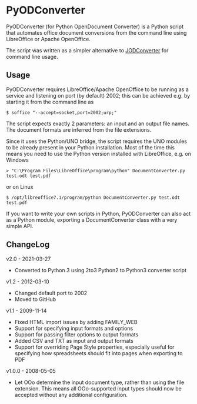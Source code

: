 PyODConverter
=============

PyODConverter (for Python OpenDocument Converter) is a Python script that
automates office document conversions from the command line using
LibreOffice or Apache OpenOffice.

The script was written as a simpler alternative to
[JODConverter](http://code.google.com/p/jodconverter/) for command line usage.

Usage
-----

PyODConverter requires LibreOffice/Apache OpenOffice to be running as a service
and listening on port (by default) 2002; this can be achieved e.g. by starting
it from the command line as

    $ soffice "--accept=socket,port=2002;urp;"

The script expects exactly 2 parameters: an input and an output file names.
The document formats are inferred from the file extensions.

Since it uses the Python/UNO bridge, the script requires the UNO modules to be
already present in your Python installation. Most of the time this means you
need to use the Python version installed with LibreOffice, e.g. on Windows

    > "C:\Program Files\LibreOffice\program\python" DocumentConverter.py test.odt test.pdf

or on Linux

    $ /opt/libreoffice7.1/program/python DocumentConverter.py test.odt test.pdf

If you want to write your own scripts in Python, PyODConverter can also act as
a Python module, exporting a DocumentConverter class with a very simple API.

ChangeLog
---------

v2.0 - 2021-03-27

* Converted to Python 3 using 2to3 Python2 to Python3 converter script

v1.2 - 2012-03-10

* Changed default port to 2002
* Moved to GitHub

v1.1 - 2009-11-14

* Fixed HTML import issues by adding FAMILY\_WEB
* Support for specifying input formats and options
* Support for passing filter options to output formats
* Added CSV and TXT as input and output formats
* Support for overriding Page Style properties, especially useful for specifying
  how spreadsheets should fit into pages when exporting to PDF

v1.0.0 - 2008-05-05

* Let OOo determine the input document type, rather than using the file
  extension. This means all OOo-supported input types should now be accepted
  without any additional configuration.

